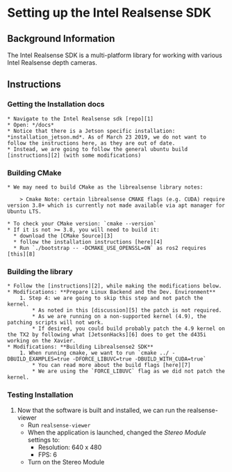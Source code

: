 # Setting up the Intel Realsense SDK

## Background Information
The Intel Realsense SDK is a multi-platform library for working with various Intel Realsense depth cameras.

## Instructions

### Getting the Installation docs
    * Navigate to the Intel Realsense sdk [repo][1]
    * Open: */docs*
    * Notice that there is a Jetson specific installation: *installation_jetson.md*. As of March 23 2019, we do not want to follow the instructions here, as they are out of date.
    * Instead, we are going to follow the general ubuntu build [instructions][2] (with some modifications)

### Building CMake
    * We may need to build CMake as the librealsense library notes:

        > Cmake Note: certain librealsense CMAKE flags (e.g. CUDA) require version 3.8+ which is currently not made available via apt manager for Ubuntu LTS.

    * To check your CMake version: `cmake --version`
    * If it is not >= 3.8, you will need to build it:
      * download the [CMake Source][3] 
      * follow the installation instructions [here][4]
      * Run `./bootstrap -- -DCMAKE_USE_OPENSSL=ON` as ros2 requires [this][8]

### Building the library
    * Follow the [instructions][2], while making the modifications below.
    * Modifications: **Prepare Linux Backend and the Dev. Environment** 
        1. Step 4: we are going to skip this step and not patch the kernel.
            * As noted in this [discussion][5] the patch is not required.
            * As we are running on a non-supported kernel (4.9), the patching scripts will not work.
            * If desired, you could build probably patch the 4.9 kernel on the TX2 by following what [JetsonHacks][6] does to get the d435i working on the Xavier.
    * Modifications: **Building Librealsense2 SDK**
        1. When running cmake, we want to run `cmake ../ -DBUILD_EXAMPLES=true -DFORCE_LIBUVC=true -DBUILD_WITH_CUDA=true`
            * You can read more about the build flags [here][7]
            * We are using the `FORCE_LIBUVC` flag as we did not patch the kernel.

### Testing Installation
1. Now that the software is built and installed, we can run the realsense-viewer
   * Run `realsense-viewer`
   * When the application is launched, changed the *Stereo Module* settings to:
      * Resolution: 640 x 480
      * FPS: 6
   * Turn on the Stereo Module


[1]:https://github.com/IntelRealSense/librealsense
[2]:https://github.com/IntelRealSense/librealsense/blob/master/doc/installation.md
[3]:https://cmake.org/download/
[4]:https://cmake.org/install/
[5]:https://github.com/IntelRealSense/librealsense/issues/1039#issuecomment-359069915
[6]:https://www.jetsonhacks.com/2019/01/21/intel-realsense-d435i-on-nvidia-jetson-agx-xavier/
[7]:https://github.com/IntelRealSense/librealsense/wiki/Build-Configuration
[8]:https://github.com/ros2/ros2/issues/470#issuecomment-371141641
